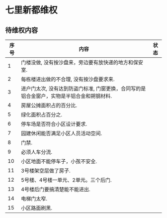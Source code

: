 # 七里新都维权

## 待维权内容
|  **序号**  | <center>**内容**</center>  |  **状态**  |
| ---  | ---- | :----: |
|1 | 门楼没做, 没有按沙盘来，旁边要有放快递的地方和保安室. | |
|2 | 每栋楼进出做的不合理, 没有按沙盘要求来. | |
|3 | 进户门太次, 没有达到防盗门标准, 门窗更换，合同写的是铝合金窗户，实物是半铝合金和朔钢材料. | |
|4 | 房屋公摊面积占的百分比. | |
|5 | 绿化面积占百分之. | |
|6 | 停车场是否符合小区设计要求. | |
|7 | 园建休闲能否满足小区人员活动空间. | |
|8 | 门禁. | |
|9 | 必须人车分流. | |
|10|  小区地面不能停车子，小孩不安全. | |
|11|  3号楼架空层做了房子. ||
|12|  5号楼、4号楼一单元、2单元。三个后门. || 
|13|  4号楼后门要搞清楚能不能进出. ||
|14|  电梯门太窄. ||
|15|  小区路面刷黑. ||

